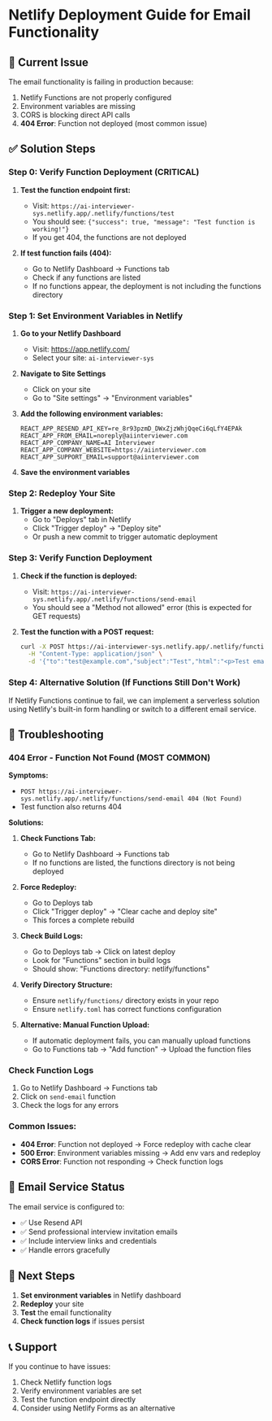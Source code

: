 # Netlify Deployment Guide for Email Functionality

## 🚨 Current Issue
The email functionality is failing in production because:
1. Netlify Functions are not properly configured
2. Environment variables are missing
3. CORS is blocking direct API calls
4. **404 Error**: Function not deployed (most common issue)

## ✅ Solution Steps

### Step 0: Verify Function Deployment (CRITICAL)

1. **Test the function endpoint first:**
   - Visit: `https://ai-interviewer-sys.netlify.app/.netlify/functions/test`
   - You should see: `{"success": true, "message": "Test function is working!"}`
   - If you get 404, the functions are not deployed

2. **If test function fails (404):**
   - Go to Netlify Dashboard → Functions tab
   - Check if any functions are listed
   - If no functions appear, the deployment is not including the functions directory

### Step 1: Set Environment Variables in Netlify

1. **Go to your Netlify Dashboard**
   - Visit: https://app.netlify.com/
   - Select your site: `ai-interviewer-sys`

2. **Navigate to Site Settings**
   - Click on your site
   - Go to "Site settings" → "Environment variables"

3. **Add the following environment variables:**
   ```
   REACT_APP_RESEND_API_KEY=re_8r93pzmD_DWxZjzWhjQqeCi6qLfY4EPAk
   REACT_APP_FROM_EMAIL=noreply@aiinterviewer.com
   REACT_APP_COMPANY_NAME=AI Interviewer
   REACT_APP_COMPANY_WEBSITE=https://aiinterviewer.com
   REACT_APP_SUPPORT_EMAIL=support@aiinterviewer.com
   ```

4. **Save the environment variables**

### Step 2: Redeploy Your Site

1. **Trigger a new deployment:**
   - Go to "Deploys" tab in Netlify
   - Click "Trigger deploy" → "Deploy site"
   - Or push a new commit to trigger automatic deployment

### Step 3: Verify Function Deployment

1. **Check if the function is deployed:**
   - Visit: `https://ai-interviewer-sys.netlify.app/.netlify/functions/send-email`
   - You should see a "Method not allowed" error (this is expected for GET requests)

2. **Test the function with a POST request:**
   ```bash
   curl -X POST https://ai-interviewer-sys.netlify.app/.netlify/functions/send-email \
     -H "Content-Type: application/json" \
     -d '{"to":"test@example.com","subject":"Test","html":"<p>Test email</p>"}'
   ```

### Step 4: Alternative Solution (If Functions Still Don't Work)

If Netlify Functions continue to fail, we can implement a serverless solution using Netlify's built-in form handling or switch to a different email service.

## 🔧 Troubleshooting

### 404 Error - Function Not Found (MOST COMMON)

**Symptoms:**
- `POST https://ai-interviewer-sys.netlify.app/.netlify/functions/send-email 404 (Not Found)`
- Test function also returns 404

**Solutions:**

1. **Check Functions Tab:**
   - Go to Netlify Dashboard → Functions tab
   - If no functions are listed, the functions directory is not being deployed

2. **Force Redeploy:**
   - Go to Deploys tab
   - Click "Trigger deploy" → "Clear cache and deploy site"
   - This forces a complete rebuild

3. **Check Build Logs:**
   - Go to Deploys tab → Click on latest deploy
   - Look for "Functions" section in build logs
   - Should show: "Functions directory: netlify/functions"

4. **Verify Directory Structure:**
   - Ensure `netlify/functions/` directory exists in your repo
   - Ensure `netlify.toml` has correct functions configuration

5. **Alternative: Manual Function Upload:**
   - If automatic deployment fails, you can manually upload functions
   - Go to Functions tab → "Add function" → Upload the function files

### Check Function Logs
1. Go to Netlify Dashboard → Functions tab
2. Click on `send-email` function
3. Check the logs for any errors

### Common Issues:
- **404 Error**: Function not deployed → Force redeploy with cache clear
- **500 Error**: Environment variables missing → Add env vars and redeploy
- **CORS Error**: Function not responding → Check function logs

## 📧 Email Service Status

The email service is configured to:
- ✅ Use Resend API
- ✅ Send professional interview invitation emails
- ✅ Include interview links and credentials
- ✅ Handle errors gracefully

## 🚀 Next Steps

1. **Set environment variables** in Netlify dashboard
2. **Redeploy** your site
3. **Test** the email functionality
4. **Check function logs** if issues persist

## 📞 Support

If you continue to have issues:
1. Check Netlify function logs
2. Verify environment variables are set
3. Test the function endpoint directly
4. Consider using Netlify Forms as an alternative
